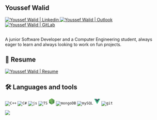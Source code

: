 ## Youssef Walid

<a href="https://www.linkedin.com/in/yousefwalid/">
  <img src="https://img.shields.io/badge/-yousefwalid-blue?style=flat&logo=Linkedin&logoColor=white&link=https://www.linkedin.com/in/yousefwalid/" alt="Youssef Walid | Linkedin">
</a>

<a href="mailto:yousefwalid98@hotmail.com">
  <img src="https://img.shields.io/badge/-yousefwalid98@hotmail.com-1ca0f1?style=flat&logo=Microsoft-Outlook&logoColor=white&link=mailto:yousefwalid98@hotmail.com" alt="Youssef Walid | Outlook">
</a>

<a href="https://gitlab.com/yousefwalid">
  <img src="https://img.shields.io/badge/-yousefwalid-e06b26?style=flat&logo=GitLab&logoColor=white&link=https://gitlab.com/yousefwalid" alt="Youssef Walid | GitLab">
</a>

<br>
<br>

A junior Software Developer and a Computer Engineering student, always eager to learn and always looking to work on fun projects.

## 📝 Resume 

<a style="stroke:5px;" href="Youssef_Walid_ResumeV1.2.pdf" type="application/pdf">
  <img src="https://i.imgur.com/GSAIPnn.png" alt="Youssef Walid | Resume">
</a>

## 🛠 Languages and tools


<code><img height="20" alt="C++" src="https://upload.wikimedia.org/wikipedia/commons/1/18/ISO_C%2B%2B_Logo.svg"></code>
<code><img height="20" alt="C#" src="https://seeklogo.com/images/C/c-sharp-c-logo-02F17714BA-seeklogo.com.png"></code>
<code><img height="20" alt="js" src="https://i.imgur.com/R0BfmBL.png"></code>
<code><img height="20" alt="TS" src="https://i.imgur.com/Rjvvkpd.png"></code>
<code><img height="20" alt="nodejs" src="https://raw.githubusercontent.com/github/explore/80688e429a7d4ef2fca1e82350fe8e3517d3494d/topics/nodejs/nodejs.png"></code>
<code><img height="20" alt="mongoDB" src="https://i.imgur.com/uemLvhs.png"></code>
<code><img height="20" alt="mySQL" src="https://download.logo.wine/logo/MySQL/MySQL-Logo.wine.png"></code>
<code><img height="20" alt="vuejs" src="https://raw.githubusercontent.com/github/explore/80688e429a7d4ef2fca1e82350fe8e3517d3494d/topics/vue/vue.png"></code>
<code><img height="20" alt="git" src="https://git-scm.com/images/logos/downloads/Git-Icon-1788C.png"></code>

![](https://docs.google.com/viewer?url=https://raw.githubusercontent.com/degoes-consulting/lambdaconf-2015/master/speakers/jdegoes/intro-purescript/presentation.pdf)
